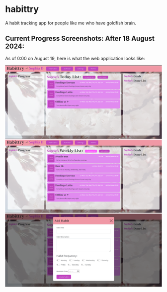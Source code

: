 # habittry
A habit tracking app for people like me who have goldfish brain.

## Current Progress Screenshots: After 18 August 2024:
As of 0:00 on August 19, here is what the web application looks like:

![18 August 2024 Screenshot 1](18August24_screenshot.png)
![18 August 2024 Screenshot 2](18August24_screenshot_2.png)
![18 August 2024 Screenshot 3](18August24_screenshot_3.png)